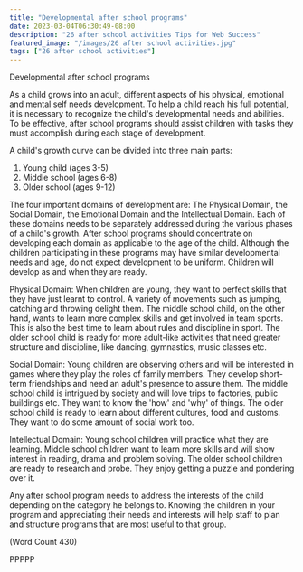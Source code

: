 ```yaml
---
title: "Developmental after school programs"
date: 2023-03-04T06:30:49-08:00
description: "26 after school activities Tips for Web Success"
featured_image: "/images/26 after school activities.jpg"
tags: ["26 after school activities"]
---
```


Developmental after school programs

As a child grows into an adult, different aspects of his physical, 
emotional and mental self needs development. To help a child reach his 
full potential, it is necessary to recognize the child's developmental 
needs and abilities. To be effective, after school programs should assist 
children with tasks they must accomplish during each stage of development. 

A child's growth curve can be divided into three main parts:
1) Young child (ages 3-5)
2) Middle school (ages 6-8)
3) Older school (ages 9-12)

The four important domains of development are: The Physical Domain, the 
Social Domain, the Emotional Domain and the Intellectual Domain. Each of 
these domains needs to be separately addressed during the various phases 
of a child's growth. After school programs should concentrate on 
developing each domain as applicable to the age of the child. Although the 
children participating in these programs may have similar developmental 
needs and age, do not expect development to be uniform. Children will 
develop as and when they are ready.

Physical Domain:
When children are young, they want to perfect skills that they have just 
learnt to control. A variety of movements such as jumping, catching and 
throwing delight them. The middle school child, on the other hand, wants 
to learn more complex skills and get involved in team sports. This is also 
the best time to learn about rules and discipline in sport. The older 
school child is ready for more adult-like activities that need greater 
structure and discipline, like dancing, gymnastics, music classes etc. 

Social Domain:
Young children are observing others and will be interested in games where 
they play the roles of family members. They develop short-term friendships 
and need an adult's presence to assure them. The middle school child is 
intrigued by society and will love trips to factories, public buildings 
etc. They want to know the 'how' and 'why' of things. The older school 
child is ready to learn about different cultures, food and customs. They 
want to do some amount of social work too.

Intellectual Domain:
Young school children will practice what they are learning. Middle school 
children want to learn more skills and will show interest in reading, 
drama and problem solving. The older school children are ready to research 
and probe. They enjoy getting a puzzle and pondering over it. 

Any after school program needs to address the interests of the child depending 
on the category he belongs to. Knowing the children in your program and 
appreciating their needs and interests will help staff to plan and 
structure programs that are most useful to that group. 

(Word Count 430)

PPPPP
